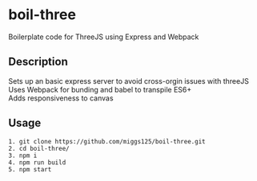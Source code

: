 # boil-three
Boilerplate code for ThreeJS using Express and Webpack

## Description

Sets up an basic express server to avoid cross-orgin issues with threeJS  
Uses Webpack for bunding and babel to transpile ES6+  
Adds responsiveness to canvas  

## Usage
```
1. git clone https://github.com/miggs125/boil-three.git  
2. cd boil-three/
3. npm i  
4. npm run build  
5. npm start  
```
